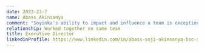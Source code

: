 ```yaml
---
date: 2023-23-7 
name: Abass Akinsanya
comment: "Soyinka's ability to impact and influence a team is exceptional. His ability to lead from the front coupled with his immense flexibility in managing complex situations and his team members is a rare quality found in most managers"
relationship: Worked together on same team
title: Executive Director
linkedinProfile: https://www.linkedin.com/in/abass-soji-akinsanya-bsc-msc-pmp-87664648
---
```

